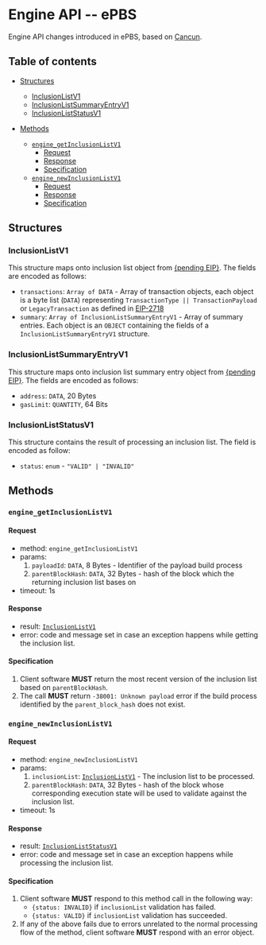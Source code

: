 # Engine API -- ePBS

Engine API changes introduced in ePBS, based on [Cancun](../cancun.md).

## Table of contents

<!-- START doctoc generated TOC please keep comment here to allow auto update -->
<!-- DON'T EDIT THIS SECTION, INSTEAD RE-RUN doctoc TO UPDATE -->

- [Structures](#structures)
  - [InclusionListV1](#inclusionlistv1)
  - [InclusionListSummaryEntryV1](#inclusionlistsummaryentryv1)
  - [InclusionListStatusV1](#inclusionliststatusv1)

- [Methods](#methods)
  - [`engine_getInclusionListV1`](#engine_getinclusionlistv1)
    - [Request](#request-1)
    - [Response](#response-1)
    - [Specification](#specification-1)
  - [`engine_newInclusionListV1`](#engine_newinclusionlistv1)
    - [Request](#request-1)
    - [Response](#response-1)
    - [Specification](#specification-1)

<!-- END doctoc generated TOC please keep comment here to allow auto update -->

## Structures

### InclusionListV1
This structure maps onto inclusion list object from [{pending EIP}](). The fields are encoded as follows:
- `transactions`: `Array of DATA` - Array of transaction objects, each object is a byte list (`DATA`) representing `TransactionType || TransactionPayload` or `LegacyTransaction` as defined in [EIP-2718](https://eips.ethereum.org/EIPS/eip-2718)
- `summary`: `Array of InclusionListSummaryEntryV1` - Array of summary entries. Each object is an `OBJECT` containing the fields of a `InclusionListSummaryEntryV1` structure.

### InclusionListSummaryEntryV1
This structure maps onto inclusion list summary entry object from [{pending EIP}](). The fields are encoded as follows:
- `address`: `DATA`, 20 Bytes
- `gasLimit`: `QUANTITY`, 64 Bits


### InclusionListStatusV1
This structure contains the result of processing an inclusion list. The field is encoded as follow:
- `status`: `enum` - `"VALID" | "INVALID"`


## Methods

### `engine_getInclusionListV1`

#### Request

* method: `engine_getInclusionListV1`
* params:
  1. `payloadId`: `DATA`, 8 Bytes - Identifier of the payload build process
  1. `parentBlockHash`: `DATA`, 32 Bytes - hash of the block which the returning inclusion list bases on
* timeout: 1s

#### Response

* result: [`InclusionListV1`](#inclusionlistv1)
* error: code and message set in case an exception happens while getting the inclusion list.

#### Specification
1. Client software **MUST** return the most recent version of the inclusion list based on `parentBlockHash`.
2. The call **MUST** return `-38001: Unknown payload` error if the build process identified by the `parent_block_hash` does not exist.

### `engine_newInclusionListV1`
#### Request

* method: `engine_newInclusionListV1`
* params:
  1. `inclusionList`: [`InclusionListV1`](#inclusionlistv1) - The inclusion list to be processed.
  2. `parentBlockHash`: `DATA`, 32 Bytes - hash of the block whose corresponding execution state will be used to validate against the inclusion list.
* timeout: 1s

#### Response

* result: [`InclusionListStatusV1`](#inclusionliststatusv1) 
* error: code and message set in case an exception happens while processing the inclusion list.

#### Specification
1. Client software **MUST** respond to this method call in the following way:
    * `{status: INVALID}` if `inclusionList` validation has failed.
    * `{status: VALID}` if `inclusionList` validation has succeeded.
2. If any of the above fails due to errors unrelated to the normal processing flow of the method, client software **MUST** respond with an error object.
